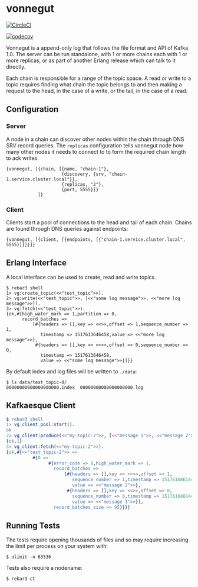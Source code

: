 vonnegut
=====

[![CircleCI](https://circleci.com/gh/SpaceTime-IoT/vonnegut.svg?style=svg)](https://circleci.com/gh/SpaceTime-IoT/vonnegut)

[![codecov](https://codecov.io/gh/SpaceTime-IoT/vonnegut/branch/master/graph/badge.svg)](https://codecov.io/gh/SpaceTime-IoT/vonnegut)

Vonnegut is a append-only log that follows the file format and API of Kafka 1.0. The server can be run standalone, with 1 or more chains each with 1 or more replicas, or as part of another Erlang release which can talk to it directly.

Each chain is responsible for a range of the topic space. A read or write to a topic requires finding what chain the topic belongs to and then making a request to the head, in the case of a write, or the tail, in the case of a read.

Configuration
-----

### Server

A node in a chain can discover other nodes within the chain through DNS SRV record queries. The `replicas` configuration tells vonnegut node how many other nodes it needs to connect to to form the required chain length to ack writes.

```
{vonnegut, [{chain, [{name, "chain-1"},
                     {discovery, {srv, "chain-1.service.cluster.local"}},
                     {replicas, "2"},
                     {port, 5555}]}
            ]}
```

### Client

Clients start a pool of connections to the head and tail of each chain. Chains are found through DNS queries against endpoints:

```
{vonnegut, [{client, [{endpoints, [{"chain-1.service.cluster.local", 5555}]}]}]}
```

Erlang Interface
---

A local interface can be used to create, read and write topics. 

```shell
$ rebar3 shell
1> vg:create_topic(<<"test_topic">>).
2> vg:write(<<"test_topic">>, [<<"some log message">>, <<"more log message">>]).
3> vg:fetch(<<"test_topic">>).
{ok,#{high_water_mark => 1,partition => 0,
      record_batches =>
          [#{headers => [],key => <<>>,offset => 1,sequence_number => 1,
             timestamp => 1517613646458,value => <<"more log message">>},
           #{headers => [],key => <<>>,offset => 0,sequence_number => 0,
             timestamp => 1517613646458,
             value => <<"some log message">>}]}}
```

By default index and log files will be written to `./data`:

```shell
$ ls data/test_topic-0/
00000000000000000000.index  00000000000000000000.log
```

Kafkaesque Client
---

```erlang
$ rebar3 shell
1> vg_client_pool:start().
ok
2> vg_client:produce(<<"my-topic-2">>, [<<"message 1">>, <<"message 2">>]).
{ok,1}
3> vg_client:fetch(<<"my-topic-2">>).
{ok,#{<<"test_topic-2">> =>
          #{0 =>
                #{error_code => 0,high_water_mark => 1,
                  record_batches =>
                      [#{headers => [],key => <<>>,offset => 1,
                         sequence_number => 1,timestamp => 1517616861441,
                         value => <<"message 2">>},
                       #{headers => [],key => <<>>,offset => 0,
                         sequence_number => 0,timestamp => 1517616861441,
                         value => <<"message 1">>}],
                  record_batches_size => 95}}}}
```

Running Tests
-----

The tests require opening thousands of files and so may require increasing the limit per process on your system with:

```shell
$ ulimit -n 63536
```

Tests also require a nodename:

```shell
$ rebar3 ct
```
